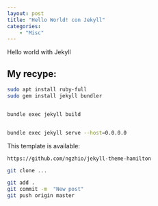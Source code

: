 ```yaml
---
layout: post
title: "Hello World! con Jekyll"
categories: 
    - "Misc"
---
```


Hello world with Jekyll

## My recype:

```bash
sudo apt install ruby-full
sudo gem install jekyll bundler


bundle exec jekyll build


bundle exec jekyll serve --host=0.0.0.0

```

This template is available: 
```text
https://github.com/ngzhio/jekyll-theme-hamilton
```


```bash
git clone ...

git add .
git commit -m  "New post"
git push origin master
```